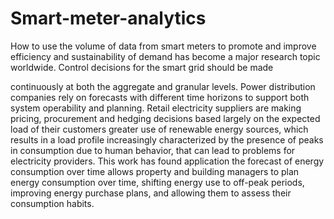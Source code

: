 # Smart-meter-analytics


How to use the volume of data from smart meters to promote and improve efficiency and sustainability of
demand has become a major research topic worldwide. Control decisions for the smart grid should be made

continuously at both the aggregate and granular levels. Power distribution companies rely on forecasts with
different time horizons to support both system operability and planning. Retail electricity suppliers are
making pricing, procurement and hedging decisions based largely on the expected load of their customers
greater use of renewable energy sources, which results in a load profile increasingly characterized by the
presence of peaks in consumption due to human behavior, that can lead to problems for electricity providers.
This work has found application the forecast of energy consumption over time allows property and building
managers to plan energy consumption over time, shifting energy use to off-peak periods, improving energy
purchase plans, and allowing them to assess their consumption habits.
